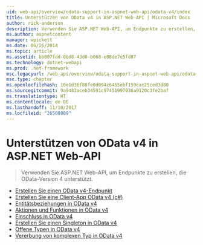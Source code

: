 ```yaml
---
uid: web-api/overview/odata-support-in-aspnet-web-api/odata-v4/index
title: Unterstützen von OData v4 in ASP.NET Web-API | Microsoft Docs
author: rick-anderson
description: Verwenden Sie ASP.NET Web-API, um Endpunkte zu erstellen, die OData-Version 4 unterstützt.
ms.author: aspnetcontent
manager: wpickett
ms.date: 06/26/2014
ms.topic: article
ms.assetid: bb807fdd-0bd8-43d0-b068-e88de7e5fd87
ms.technology: dotnet-webapi
ms.prod: .net-framework
msc.legacyurl: /web-api/overview/odata-support-in-aspnet-web-api/odata-v4
msc.type: chapter
ms.openlocfilehash: 10e1d36f88fe0d094c6465ebf159cac25ced3d80
ms.sourcegitcommit: 9a9483aceb34591c97451997036a9120c3fe2baf
ms.translationtype: HT
ms.contentlocale: de-DE
ms.lasthandoff: 11/10/2017
ms.locfileid: "26508009"
---
```

<a name="supporting-odata-v4-in-aspnet-web-api"></a>Unterstützen von OData v4 in ASP.NET Web-API
====================
> Verwenden Sie ASP.NET Web-API, um Endpunkte zu erstellen, die OData-Version 4 unterstützt.


- [Erstellen Sie einen OData v4-Endpunkt](create-an-odata-v4-endpoint.md)
- [Erstellen Sie eine Client-App OData v4 (c#)](create-an-odata-v4-client-app.md)
- [Entitätsbeziehungen in OData v4](entity-relations-in-odata-v4.md)
- [Aktionen und Funktionen in OData v4](odata-actions-and-functions.md)
- [Einschluss in OData v4](odata-containment-in-web-api-22.md)
- [Erstellen Sie einen Singleton in OData v4](using-a-singleton-in-an-odata-endpoint-in-web-api-22.md)
- [Offene Typen in OData v4](use-open-types-in-odata-v4.md)
- [Vererbung von komplexen Typ in OData v4](complex-type-inheritance-in-odata-v4.md)
